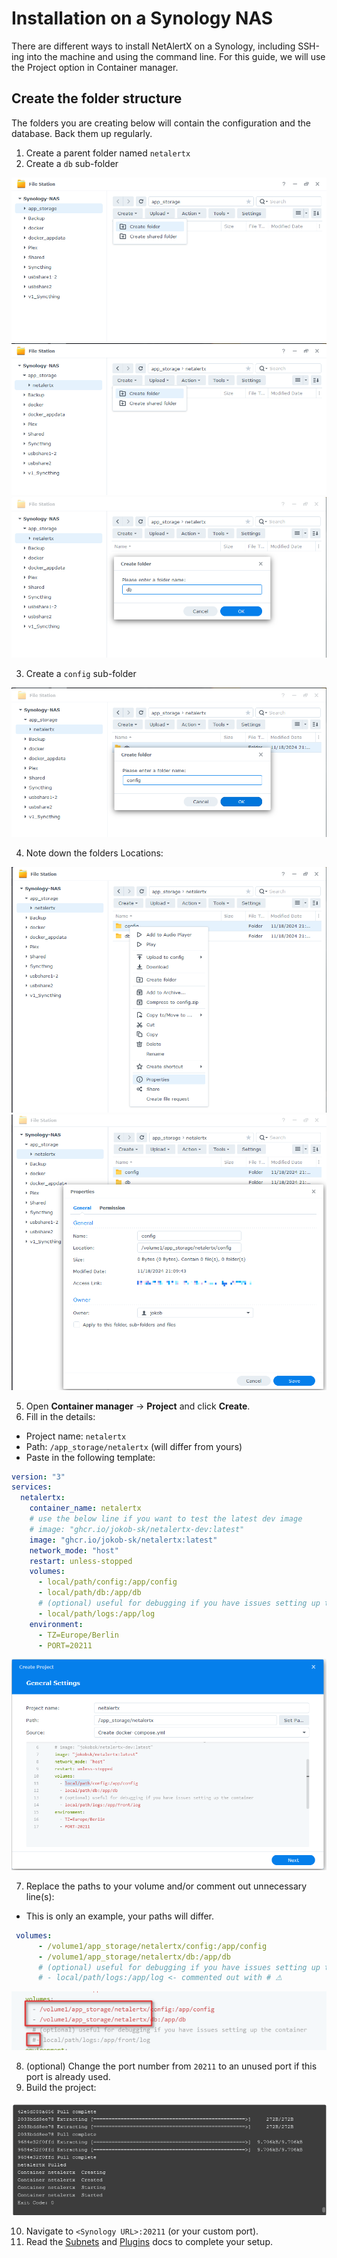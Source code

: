 # Installation on a Synology NAS

There are different ways to install NetAlertX on a Synology, including SSH-ing into the machine and using the command line. For this guide, we will use the Project option in Container manager. 

## Create the folder structure

The folders you are creating below will contain the configuration and the database. Back them up regularly. 

1. Create a parent folder named `netalertx`
2. Create a `db` sub-folder

![Folder structure](./img/SYNOLOGY/01_Create_folder_structure.png)
![Folder structure](./img/SYNOLOGY/02_Create_folder_structure_db.png)
![Folder structure](./img/SYNOLOGY/03_Create_folder_structure_db.png)

3. Create a `config` sub-folder

![Folder structure](./img/SYNOLOGY/04_Create_folder_structure_config.png)

4. Note down the folders Locations:

![Getting the location](./img/SYNOLOGY/05_Access_folder_properties.png)
![Getting the location](./img/SYNOLOGY/06_Note_location.png)

5. Open **Container manager** -> **Project** and click **Create**.
6. Fill in the details:

- Project name: `netalertx`
- Path: `/app_storage/netalertx` (will differ from yours)
- Paste in the following template:

```yaml
version: "3"
services:
  netalertx:
    container_name: netalertx
    # use the below line if you want to test the latest dev image
    # image: "ghcr.io/jokob-sk/netalertx-dev:latest" 
    image: "ghcr.io/jokob-sk/netalertx:latest"      
    network_mode: "host"        
    restart: unless-stopped
    volumes:
      - local/path/config:/app/config
      - local/path/db:/app/db      
      # (optional) useful for debugging if you have issues setting up the container
      - local/path/logs:/app/log
    environment:
      - TZ=Europe/Berlin      
      - PORT=20211
```

![Project settings](./img/SYNOLOGY/07_Create_project.png)

7. Replace the paths to your volume and/or comment out unnecessary line(s):

- This is only an example, your paths will differ.

```yaml
 volumes:
      - /volume1/app_storage/netalertx/config:/app/config
      - /volume1/app_storage/netalertx/db:/app/db      
      # (optional) useful for debugging if you have issues setting up the container
      # - local/path/logs:/app/log <- commented out with # ⚠
```

![Adjusting docker-compose](./img/SYNOLOGY/08_Adjust_docker_compose_volumes.png)

8. (optional) Change the port number from `20211` to an unused port if this port is already used.
9. Build the project:

![Build](./img/SYNOLOGY/09_Run_and_build.png)

10. Navigate to `<Synology URL>:20211` (or your custom port).
11. Read the [Subnets](./SUBNETS.md) and [Plugins](/docs/PLUGINS.md) docs to complete your setup. 